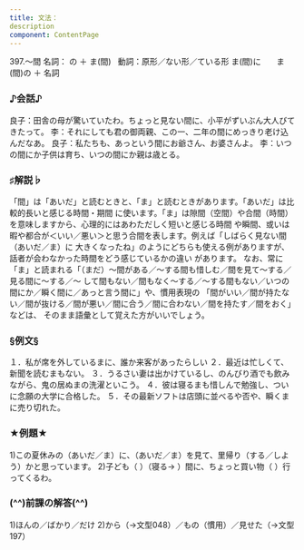 ```yaml
---
title: 文法：
description
component: ContentPage
---
```



397.～間
名詞： の ＋ ま(間)  
動詞：原形／ない形／ている形 ま(間)に  
    ま(間)の ＋ 名詞
### ♪会話♪
良子：田舎の母が驚いていたわ。ちょっと見ない間に、小平がずいぶん大人びてきたって。
李：それにしても君の御両親、この一、二年の間にめっきり老け込んだなあ。 良子：私たちも、あっという間にお爺さん、お婆さんよ。
李：いつの間にか子供は育ち、いつの間にか親は歳とる。
### ♯解説♭
「間」は「あいだ」と読むときと、「ま」と読むときがあります。「あいだ」は比較的長いと感じる時間・期間 に使います。「ま」は隙間（空間）や合間（時間）を意味しますから、心理的にはあわただしく短いと感じる時間 や瞬間、或いは暇や都合が＜いい／悪い＞と思う合間を表します。例えば「しばらく見ない間（あいだ／ま）に
大きくなったね」のようにどちらも使える例がありますが、話者が会わなかった時間をどう感じているかの違い
があります。 なお、常に「ま」と読まれる「（まだ）～間がある／～する間も惜しむ／間を見て～する／見る間に～する／～
して間もない／間もなく～する／～する間もない／いつの間にか／瞬く間に／あっと言う間に」や、慣用表現の 「間がいい／間が持たない／間が抜ける／間が悪い／間に合う／間に合わない／間を持たす／間をおく」などは、 そのまま語彙として覚えた方がいいでしょう。
### §例文§
１．私が席を外しているまに、誰か来客があったらしい
２．最近は忙しくて、新聞を読むまもない。
３．うるさい妻は出かけているし、のんびり酒でも飲みながら、鬼の居ぬまの洗濯といこう。
４．彼は寝るまも惜しんで勉強し、ついに念願の大学に合格した。
５．その最新ソフトは店頭に並べるや否や、瞬くまに売り切れた。
### ★例題★
1)この夏休みの（あいだ／ま）に、（あいだ／ま）を見て、里帰り（する／しよう）かと思っています。
2)子ども（ ）（寝る→ ）間に、ちょっと買い物（ ）行ってくるわ。
### (^^)前課の解答(^^)
1)ほんの／ばかり／だけ
2)から（→文型048）／もの（慣用）／見せた（→文型197）
